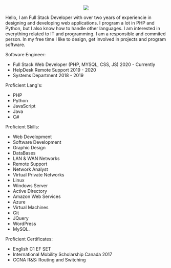 <p align="center" width="100%">
    <img src="https://zjairo.com/images/logo.png"> 
</p>

Hello, I am Full Stack Developer with over two years of experiencie in designing and developing web applications. 
I program a lot in PHP and Python, but I also know how to handle other languages. 
I am interested in everything related to IT and programming. 
I am a responsible and commited person. In my free time I like to design, get involved in projects and program software.

Software Engineer:
- Full Stack Web Developer (PHP, MYSQL, CSS, JS) 2020 - Currently
- HelpDesk Remote Support 2019 - 2020
- Systems Department 2018 - 2019

Proficient Lang's: 
- PHP
- Python 
- JavaScript 
- Java 
- C#

Proficient Skills: 
- Web Development
- Software Development
- Graphic Design
- DataBases
- LAN & WAN Networks
- Remote Support
- Network Analyst
- Virtual Private Networks
- Linux
- Windows Server
- Active Directory
- Amazon Web Services
- Azure
- Virtual Machines
- Git
- JQuery
- WordPress
- MySQL.

Proficient Certificates: 
- English C1 EF SET
- International Mobility Scholarship Canada 2017 
- CCNA R&S: Routing and Switching
